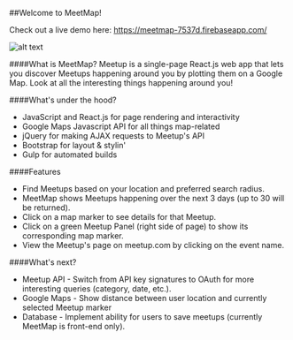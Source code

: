 ##Welcome to MeetMap!

Check out a live demo here: https://meetmap-7537d.firebaseapp.com/

![alt text](https://github.com/eaylward8/uo-mid-level-project-meetmap/blob/master/meetmap-screenshot.png "MeetMap Screenshot")

####What is MeetMap?
Meetup is a single-page React.js web app that lets you discover Meetups happening around you by plotting them on a Google Map. Look at all the interesting things happening around you!

####What's under the hood?
* JavaScript and React.js for page rendering and interactivity
* Google Maps Javascript API for all things map-related
* jQuery for making AJAX requests to Meetup's API
* Bootstrap for layout & stylin'
* Gulp for automated builds

####Features
* Find Meetups based on your location and preferred search radius.
* MeetMap shows Meetups happening over the next 3 days (up to 30 will be returned).
* Click on a map marker to see details for that Meetup.
* Click on a green Meetup Panel (right side of page) to show its corresponding map marker.
* View the Meetup's page on meetup.com by clicking on the event name.

####What's next?
* Meetup API - Switch from API key signatures to OAuth for more interesting queries (category, date, etc.).
* Google Maps - Show distance between user location and currently selected Meetup marker
* Database - Implement ability for users to save meetups (currently MeetMap is front-end only).
